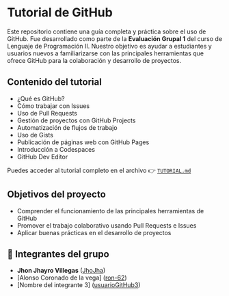 # Tutorial de GitHub

Este repositorio contiene una guía completa y práctica sobre el uso de GitHub. Fue desarrollado como parte de la **Evaluación Grupal 1** del curso de Lenguaje de Programación II. Nuestro objetivo es ayudar a estudiantes y usuarios nuevos a familiarizarse con las principales herramientas que ofrece GitHub para la colaboración y desarrollo de proyectos.

## Contenido del tutorial

- ¿Qué es GitHub?
- Cómo trabajar con Issues
- Uso de Pull Requests
- Gestión de proyectos con GitHub Projects
- Automatización de flujos de trabajo
- Uso de Gists
- Publicación de páginas web con GitHub Pages
- Introducción a Codespaces
- GitHub Dev Editor

Puedes acceder al tutorial completo en el archivo 👉 [`TUTORIAL.md`](./TUTORIAL.md)

## Objetivos del proyecto

- Comprender el funcionamiento de las principales herramientas de GitHub
- Promover el trabajo colaborativo usando Pull Requests e Issues
- Aplicar buenas prácticas en el desarrollo de proyectos

## 👥 Integrantes del grupo

- **Jhon Jhayro Villegas** ([JhoJha](https://github.com/JhoJha))
- [Alonso Coronado de la vega] ([ron-62](https://github.com/ron-62))
- [Nombre del integrante 3] ([usuarioGitHub3](https://github.com/usuarioGitHub3))
